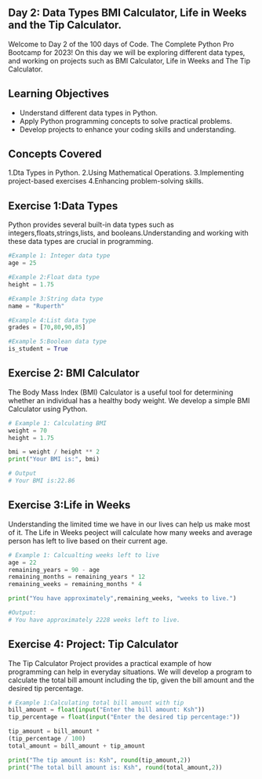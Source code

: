 ## Day 2: Data Types BMI Calculator, Life in Weeks and the Tip Calculator.

Welcome to Day 2 of the 100 days of Code. The Complete Python Pro Bootcamp for 2023! On this day we will be exploring different data types, and working on projects such as BMI Calculator, Life in Weeks and The Tip Calculator.

## Learning Objectives
- Understand different data types in Python.
- Apply Python programming concepts to solve practical problems.
- Develop projects to enhance your coding skills and understanding.

## Concepts Covered
1.Dta Types in Python.
2.Using Mathematical Operations.
3.Implementing project-based exercises
4.Enhancing problem-solving skills.

## Exercise 1:Data Types
Python provides several built-in data types such as integers,floats,strings,lists, and booleans.Understanding and working with these data types are crucial in programming.

```python
#Example 1: Integer data type
age = 25

#Example 2:Float data type
height = 1.75

#Example 3:String data type
name = "Ruperth"

#Example 4:List data type
grades = [70,80,90,85]

#Example 5:Boolean data type
is_student = True
```
## Exercise 2: BMI Calculator
The Body Mass Index (BMI) Calculator is a useful tool for determining whether an individual has a healthy body weight. We develop a simple BMI Calculator using Python.

```python
# Example 1: Calculating BMI
weight = 70
height = 1.75

bmi = weight / height ** 2
print("Your BMI is:", bmi)

# Output
# Your BMI is:22.86
```

## Exercise 3:Life in Weeks
Understanding the limited time we have in our lives can help us make most of it. The Life in Weeks peoject will calculate how many weeks and average person has left to live based on their current age.

```python
# Example 1: Calcualting weeks left to live
age = 22
remaining_years = 90 - age
remaining_months = remaining_years * 12
remaining_weeks = remaining_months * 4 

print("You have approximately",remaining_weeks, "weeks to live.")

#Output:
# You have approximately 2228 weeks left to live.
```

## Exercise 4: Project: Tip Calculator
The Tip Calculator Project provides a practical example of how programming can help in everyday situations. We will develop a program to calculate the total bill amount including the tip, given the bill amount and the desired tip percentage.

```python
# Example 1:Calculating total bill amount with tip
bill_amount = float(input("Enter the bill amount: Ksh"))
tip_percentage = float(input("Enter the desired tip percentage:"))

tip_amount = bill_amount *
(tip_percentage / 100)
total_amount = bill_amount + tip_amount

print("The tip amount is: Ksh", round(tip_amount,2))
print("The total bill amount is: Ksh", round(total_amount,2))
```